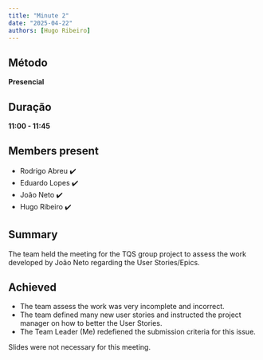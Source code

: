```yaml
---
title: "Minute 2"
date: "2025-04-22"
authors: [Hugo Ribeiro]
---
```


## Método
**Presencial**

## Duração
**11:00 - 11:45**

## Members present
- Rodrigo Abreu ✔️
- Eduardo Lopes ✔️
- João Neto ✔️
- Hugo Ribeiro ✔️

## Summary

The team held the meeting for the TQS group project to assess the work developed by João Neto regarding the User Stories/Epics.
## Achieved

- The team assess the work was very incomplete and incorrect.
- The team defined many new user stories and instructed the project manager on how to better the User Stories.
- The Team Leader (Me) redefiened the submission criteria for this issue.

Slides were not necessary for this meeting.
